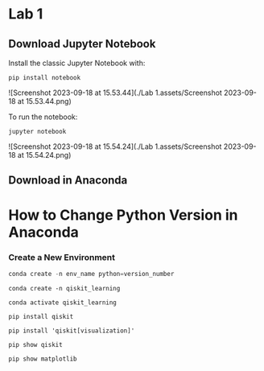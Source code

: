 # Lab 1

## Download Jupyter Notebook

Install the classic Jupyter Notebook with:

```
pip install notebook
```

![Screenshot 2023-09-18 at 15.53.44](./Lab 1.assets/Screenshot 2023-09-18 at 15.53.44.png)

To run the notebook:

```
jupyter notebook
```

![Screenshot 2023-09-18 at 15.54.24](./Lab 1.assets/Screenshot 2023-09-18 at 15.54.24.png)





## Download in Anaconda

# How to Change Python Version in Anaconda

### Create a New Environment

```python
conda create -n env_name python=version_number
```



```
conda create -n qiskit_learning
```

```
conda activate qiskit_learning
```

```
pip install qiskit
```

```
pip install 'qiskit[visualization]'
```

```
pip show qiskit
```

```
pip show matplotlib 
```



